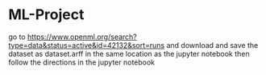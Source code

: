 # ML-Project
go to https://www.openml.org/search?type=data&status=active&id=42132&sort=runs and download and save the dataset as dataset.arff in the same location as the jupyter notebook
then follow the directions in the jupyter notebook
